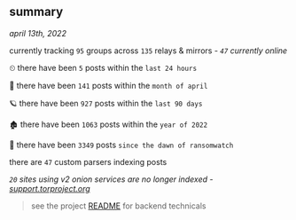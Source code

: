 
## summary
_april 13th, 2022_

currently tracking `95` groups across `135` relays & mirrors - _`47` currently online_

⏲ there have been `5` posts within the `last 24 hours`

🦈 there have been `141` posts within the `month of april`

🪐 there have been `927` posts within the `last 90 days`

🏚 there have been `1063` posts within the `year of 2022`

🦕 there have been `3349` posts `since the dawn of ransomwatch`

there are `47` custom parsers indexing posts

_`20` sites using v2 onion services are no longer indexed - [support.torproject.org](https://support.torproject.org/onionservices/v2-deprecation/)_

> see the project [README](https://github.com/thetanz/ransomwatch#ransomwatch--) for backend technicals
